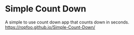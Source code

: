 # Simple Count Down
A simple to use count down app that counts down in seconds.
https://ropfoo.github.io/Simple-Count-Down/


